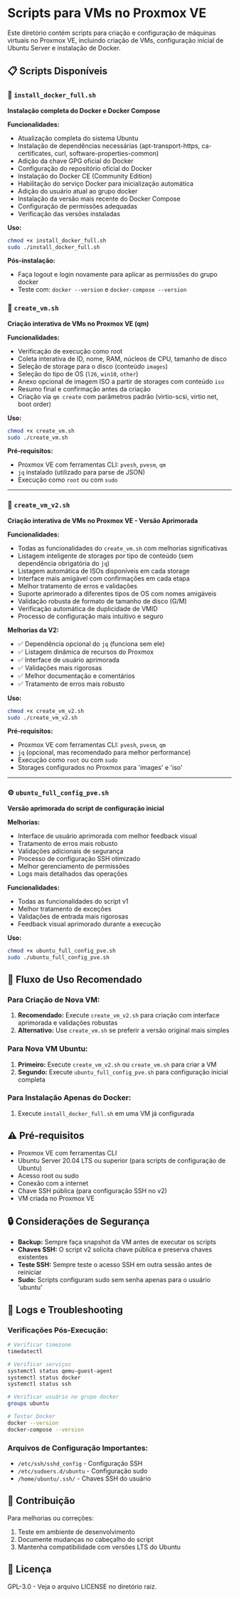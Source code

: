 # Scripts para VMs no Proxmox VE

Este diretório contém scripts para criação e configuração de máquinas virtuais no Proxmox VE, incluindo criação de VMs, configuração inicial de Ubuntu Server e instalação de Docker.

## 📋 Scripts Disponíveis

### 🐳 `install_docker_full.sh`
**Instalação completa do Docker e Docker Compose**

**Funcionalidades:**
- Atualização completa do sistema Ubuntu
- Instalação de dependências necessárias (apt-transport-https, ca-certificates, curl, software-properties-common)
- Adição da chave GPG oficial do Docker
- Configuração do repositório oficial do Docker
- Instalação do Docker CE (Community Edition)
- Habilitação do serviço Docker para inicialização automática
- Adição do usuário atual ao grupo docker
- Instalação da versão mais recente do Docker Compose
- Configuração de permissões adequadas
- Verificação das versões instaladas

**Uso:**
```bash
chmod +x install_docker_full.sh
sudo ./install_docker_full.sh
```

**Pós-instalação:**
- Faça logout e login novamente para aplicar as permissões do grupo docker
- Teste com: `docker --version` e `docker-compose --version`

### 🧩 `create_vm.sh`
**Criação interativa de VMs no Proxmox VE (qm)**

**Funcionalidades:**
- Verificação de execução como root
- Coleta interativa de ID, nome, RAM, núcleos de CPU, tamanho de disco
- Seleção de storage para o disco (conteúdo `images`)
- Seleção do tipo de OS (`l26`, `win10`, `other`)
- Anexo opcional de imagem ISO a partir de storages com conteúdo `iso`
- Resumo final e confirmação antes da criação
- Criação via `qm create` com parâmetros padrão (virtio-scsi, virtio net, boot order)

**Uso:**
```bash
chmod +x create_vm.sh
sudo ./create_vm.sh
```

**Pré-requisitos:**
- Proxmox VE com ferramentas CLI: `pvesh`, `pvesm`, `qm`
- `jq` instalado (utilizado para parse de JSON)
- Execução como `root` ou com `sudo`

---

### 🧩 `create_vm_v2.sh`
**Criação interativa de VMs no Proxmox VE - Versão Aprimorada**

**Funcionalidades:**
- Todas as funcionalidades do `create_vm.sh` com melhorias significativas
- Listagem inteligente de storages por tipo de conteúdo (sem dependência obrigatória do `jq`)
- Listagem automática de ISOs disponíveis em cada storage
- Interface mais amigável com confirmações em cada etapa
- Melhor tratamento de erros e validações
- Suporte aprimorado a diferentes tipos de OS com nomes amigáveis
- Validação robusta de formato de tamanho de disco (G/M)
- Verificação automática de duplicidade de VMID
- Processo de configuração mais intuitivo e seguro

**Melhorias da V2:**
- ✅ Dependência opcional do `jq` (funciona sem ele)
- ✅ Listagem dinâmica de recursos do Proxmox
- ✅ Interface de usuário aprimorada
- ✅ Validações mais rigorosas
- ✅ Melhor documentação e comentários
- ✅ Tratamento de erros mais robusto

**Uso:**
```bash
chmod +x create_vm_v2.sh
sudo ./create_vm_v2.sh
```

**Pré-requisitos:**
- Proxmox VE com ferramentas CLI: `pvesh`, `pvesm`, `qm`
- `jq` (opcional, mas recomendado para melhor performance)
- Execução como `root` ou com `sudo`
- Storages configurados no Proxmox para 'images' e 'iso'

---



### ⚙️ `ubuntu_full_config_pve.sh`
**Versão aprimorada do script de configuração inicial**

**Melhorias:**
- Interface de usuário aprimorada com melhor feedback visual
- Tratamento de erros mais robusto
- Validações adicionais de segurança
- Processo de configuração SSH otimizado
- Melhor gerenciamento de permissões
- Logs mais detalhados das operações

**Funcionalidades:** 
- Todas as funcionalidades do script v1
- Melhor tratamento de exceções
- Validações de entrada mais rigorosas
- Feedback visual aprimorado durante a execução

**Uso:**
```bash
chmod +x ubuntu_full_config_pve.sh
sudo ./ubuntu_full_config_pve.sh
```

## 🚀 Fluxo de Uso Recomendado

### Para Criação de Nova VM:
1. **Recomendado:** Execute `create_vm_v2.sh` para criação com interface aprimorada e validações robustas
2. **Alternativo:** Use `create_vm.sh` se preferir a versão original mais simples

### Para Nova VM Ubuntu:
1. **Primeiro:** Execute `create_vm_v2.sh` ou `create_vm.sh` para criar a VM
2. **Segundo:** Execute `ubuntu_full_config_pve.sh` para configuração inicial completa


### Para Instalação Apenas do Docker:
1. Execute `install_docker_full.sh` em uma VM já configurada

## ⚠️ Pré-requisitos

- Proxmox VE com ferramentas CLI
- Ubuntu Server 20.04 LTS ou superior (para scripts de configuração de Ubuntu)
- Acesso root ou sudo
- Conexão com a internet
- Chave SSH pública (para configuração SSH no v2)
- VM criada no Proxmox VE

## 🔒 Considerações de Segurança

- **Backup:** Sempre faça snapshot da VM antes de executar os scripts
- **Chaves SSH:** O script v2 solicita chave pública e preserva chaves existentes
- **Teste SSH:** Sempre teste o acesso SSH em outra sessão antes de reiniciar
- **Sudo:** Scripts configuram sudo sem senha apenas para o usuário 'ubuntu'

## 📝 Logs e Troubleshooting

### Verificações Pós-Execução:
```bash
# Verificar timezone
timedatectl

# Verificar serviços
systemctl status qemu-guest-agent
systemctl status docker
systemctl status ssh

# Verificar usuário no grupo docker
groups ubuntu

# Testar Docker
docker --version
docker-compose --version
```

### Arquivos de Configuração Importantes:
- `/etc/ssh/sshd_config` - Configuração SSH
- `/etc/sudoers.d/ubuntu` - Configuração sudo
- `/home/ubuntu/.ssh/` - Chaves SSH do usuário

## 🤝 Contribuição

Para melhorias ou correções:
1. Teste em ambiente de desenvolvimento
2. Documente mudanças no cabeçalho do script
3. Mantenha compatibilidade com versões LTS do Ubuntu

## 📄 Licença

GPL-3.0 - Veja o arquivo LICENSE no diretório raiz.
